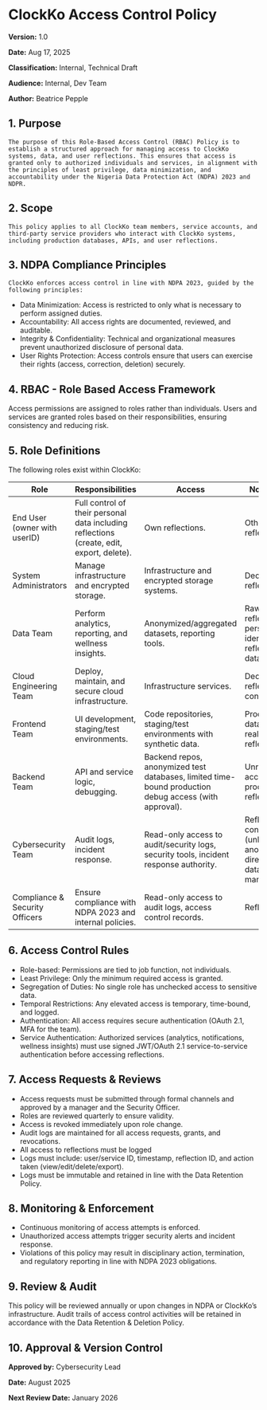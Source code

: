 # ClockKo Access Control Policy

**Version:** 1.0

**Date:** Aug 17, 2025

**Classification:** Internal, Technical Draft

**Audience:** Internal, Dev Team

**Author:** Beatrice Pepple

## 1. Purpose

    The purpose of this Role-Based Access Control (RBAC) Policy is to establish a structured approach for managing access to ClockKo systems, data, and user reflections. This ensures that access is granted only to authorized individuals and services, in alignment with the principles of least privilege, data minimization, and accountability under the Nigeria Data Protection Act (NDPA) 2023 and NDPR.

## 2. Scope

    This policy applies to all ClockKo team members, service accounts, and third-party service providers who interact with ClockKo systems, including production databases, APIs, and user reflections.

## 3. NDPA Compliance Principles

    ClockKo enforces access control in line with NDPA 2023, guided by the following principles:

- Data Minimization: Access is restricted to only what is necessary to perform assigned duties.
- Accountability: All access rights are documented, reviewed, and auditable.
- Integrity & Confidentiality: Technical and organizational measures prevent unauthorized disclosure of personal data.
- User Rights Protection: Access controls ensure that users can exercise their rights (access, correction, deletion) securely.

## 4. RBAC - Role Based Access Framework

Access permissions are assigned to roles rather than individuals. Users and services are granted roles based on their responsibilities, ensuring consistency and reducing risk.

## 5. Role Definitions

The following roles exist within ClockKo:

| Role                           | Responsibilities                                                                          | Access                                                                                                | No Access                                                             |
| ------------------------------ | ----------------------------------------------------------------------------------------- | ----------------------------------------------------------------------------------------------------- | --------------------------------------------------------------------- |
| End User (owner with userID)   | Full control of their personal data including reflections (create, edit, export, delete). | Own reflections.                                                                                      | Other users’ reflections.                                             |
| System Administrators          | Manage infrastructure and encrypted storage.                                              | Infrastructure and encrypted storage systems.                                                         | Decrypted reflections.                                                |
| Data Team                      | Perform analytics, reporting, and wellness insights.                                      | Anonymized/aggregated datasets, reporting tools.                                                      | Raw reflections or personally identifiable reflection data            |
| Cloud Engineering Team         | Deploy, maintain, and secure cloud infrastructure.                                        | Infrastructure services.                                                                              | Decrypted reflection content                                          |
| Frontend Team                  | UI development, staging/test environments.                                                | Code repositories, staging/test environments with synthetic data.                                     | Production database, real user reflections.                           |
| Backend Team                   | API and service logic, debugging.                                                         | Backend repos, anonymized test databases, limited time-bound production debug access (with approval). | Unrestricted access to production reflections.                        |
| Cybersecurity Team             | Audit logs, incident response.                                                            | Read-only access to audit/security logs, security tools, incident response authority.                 | Reflection content (unless anonymized), direct database manipulation. |
| Compliance & Security Officers | Ensure compliance with NDPA 2023 and internal policies.                                   | Read-only access to audit logs, access control records.                                               | Reflections                                                           |

## 6. Access Control Rules

- Role-based: Permissions are tied to job function, not individuals.
- Least Privilege: Only the minimum required access is granted.
- Segregation of Duties: No single role has unchecked access to sensitive data.
- Temporal Restrictions: Any elevated access is temporary, time-bound, and logged.
- Authentication: All access requires secure authentication (OAuth 2.1, MFA for the team).
- Service Authentication: Authorized services (analytics, notifications, wellness insights) must use signed JWT/OAuth 2.1 service-to-service authentication before accessing reflections.

## 7. Access Requests & Reviews

- Access requests must be submitted through formal channels and approved by a manager and the Security Officer.
- Roles are reviewed quarterly to ensure validity.
- Access is revoked immediately upon role change.
- Audit logs are maintained for all access requests, grants, and revocations.
- All access to reflections must be logged
- Logs must include: user/service ID, timestamp, reflection ID, and action taken (view/edit/delete/export).
- Logs must be immutable and retained in line with the Data Retention Policy.

## 8. Monitoring & Enforcement

- Continuous monitoring of access attempts is enforced.
- Unauthorized access attempts trigger security alerts and incident response.
- Violations of this policy may result in disciplinary action, termination, and regulatory reporting in line with NDPA 2023 obligations.

## 9. Review & Audit

This policy will be reviewed annually or upon changes in NDPA or ClockKo’s infrastructure. Audit trails of access control activities will be retained in accordance with the Data Retention & Deletion Policy.

## 10. Approval & Version Control

**Approved by:** Cybersecurity Lead

**Date:** August 2025

**Next Review Date:** January 2026
